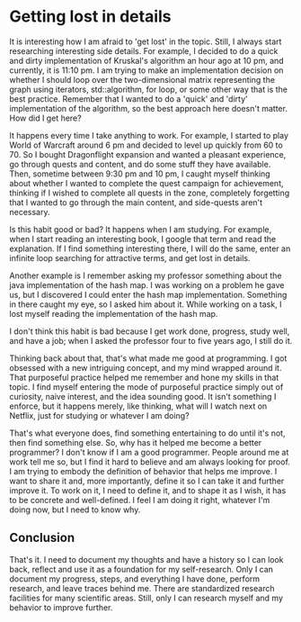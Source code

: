 # Getting lost in details

It is interesting how I am afraid to 'get lost' in the topic. Still, I always start researching interesting side details. For example, I decided to do a quick and dirty implementation of Kruskal's algorithm an hour ago at 10 pm, and currently, it is 11:10 pm. I am trying to make an implementation decision on whether I should loop over the two-dimensional matrix representing the graph using iterators, std::algorithm, for loop, or some other way that is the best practice. Remember that I wanted to do a 'quick' and 'dirty' implementation of the algorithm, so the best approach here doesn't matter. How did I get here?

It happens every time I take anything to work. For example, I started to play World of Warcraft around 6 pm and decided to level up quickly from 60 to 70. So I bought Dragonflight expansion and wanted a pleasant experience, go through quests and content, and do some stuff they have available. Then, sometime between 9:30 pm and 10 pm, I caught myself thinking about whether I wanted to complete the quest campaign for achievement, thinking if I wished to complete all quests in the zone, completely forgetting that I wanted to go through the main content, and side-quests aren't necessary.

Is this habit good or bad? It happens when I am studying. For example, when I start reading an interesting book, I google that term and read the explanation. If I find something interesting there, I will do the same, enter an infinite loop searching for attractive terms, and get lost in details.

Another example is I remember asking my professor something about the java implementation of the hash map. I was working on a problem he gave us, but I discovered I could enter the hash map implementation. Something in there caught my eye, so I asked him about it. While working on a task, I lost myself reading the implementation of the hash map.

I don't think this habit is bad because I get work done, progress, study well, and have a job; when I asked the professor four to five years ago, I still do it.

Thinking back about that, that's what made me good at programming. I got obsessed with a new intriguing concept, and my mind wrapped around it. That purposeful practice helped me remember and hone my skills in that topic. I find myself entering the mode of purposeful practice simply out of curiosity, naive interest, and the idea sounding good. It isn't something I enforce, but it happens merely, like thinking, what will I watch next on Netflix, just for studying or whatever I am doing?

That's what everyone does, find something entertaining to do until it's not, then find something else. So, why has it helped me become a better programmer? I don't know if I am a good programmer. People around me at work tell me so, but I find it hard to believe and am always looking for proof. I am trying to embody the definition of behavior that helps me improve. I want to share it and, more importantly, define it so I can take it and further improve it. To work on it, I need to define it, and to shape it as I wish, it has to be concrete and well-defined. I feel I am doing it right, whatever I'm doing now, but I need to know why.

## Conclusion

That's it. I need to document my thoughts and have a history so I can look back, reflect and use it as a foundation for my self-research. Only I can document my progress, steps, and everything I have done, perform research, and leave traces behind me. There are standardized research facilities for many scientific areas. Still, only I can research myself and my behavior to improve further.
